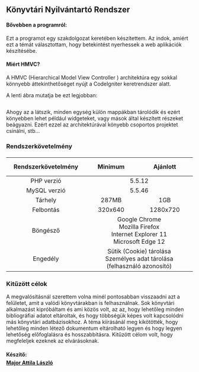<h2 id="h2-k-nyvt-ri-nyilv-ntart-rendszer"><a name="Könyvtári Nyilvántartó Rendszer" class="reference-link"></a><span class="header-link octicon octicon-link"></span>Könyvtári Nyilvántartó Rendszer</h2><h4 id="h4-b-vebben-a-programr-l-"><a name="Bővebben a programról:" class="reference-link"></a><span class="header-link octicon octicon-link"></span>Bővebben a programról:</h4><p>Ezt a programot egy szakdolgozat keretében készítettem. Az indok, amiért ezt a témát választottam, hogy betekintést nyerhessek a web aplikációk készítésébe.</p>
<h4 id="h4-mi-rt-hmvc-"><a name="Miért HMVC?" class="reference-link"></a><span class="header-link octicon octicon-link"></span>Miért HMVC?</h4><p>A HMVC (Hierarchical Model View Controller ) architektúra egy sokkal könnyebb áttekinthetőséget nyújt a CodeIgniter keretrendszer alatt.</p>
<p>A lenti ábra mutatja be ezt legjobban:</p>
<p><img src="https://res.cloudinary.com/inviqa-uk/image/upload/v1470132019/mvc-hmvc.png" alt=""></p>
<p>Ahogy az a látszik, minden egység külön mappákban tárolódik és ezért könyebben lehet például widgeteket, vagy mások által készített részeket beágyazni. Ezért ezzel az architektúrával könyebb csoportos projektet csinálni, stb…</p>
<h3 id="h3-rendszerk-vetelm-ny"><a name="Rendszerkövetelmény" class="reference-link"></a><span class="header-link octicon octicon-link"></span>Rendszerkövetelmény</h3><table style="margin-top: 20px;"><thead><tr><th style="text-align:center; height: 50px; padding-left: 20px; padding-right: 20px;">Rendszerkövetelmény</th><th style="text-align:center">Minimum</th><th style="text-align:center">Ajánlott</th></tr></thead><tbody><tr><td style="text-align:center">PHP verzió</td><td style="text-align:center" colspan="2">5.5.12</td></tr><tr><td style="text-align:center">MySQL verzió</td><td style="text-align:center" colspan="2">5.5.46</td></tr><tr><td style="text-align:center">Tárhely</td><td style="text-align:center">287MB</td><td style="text-align:center">1GB</td></tr><tr><td style="text-align:center">Felbontás</td><td style="text-align:center">320x640</td><td style="text-align:center">1280x720</td></tr><tr><td style="text-align:center">Böngésző</td><td style="text-align:center" colspan="2">Google Chrome<br>Mozilla Firefox<br>Internet Explorer 11<br>Microsoft Edge 12</td></tr><tr><td style="text-align:center">Engedély</td><td style="text-align:center" colspan="2">Sütik (Cookie) tárolása<br>Személyes adat tárolása (felhasználó azonosító)</td></tr></tbody></table>



<h3 id="h3-kit-z-tt-c-lok"><a name="Kitűzött célok" class="reference-link"></a><span class="header-link octicon octicon-link"></span>Kitűzött célok</h3><p>A megvalósításnál szerettem volna minél pontosabban visszaadni azt a felületet, amit a valódi könyvtárakban is felhasználnak. Sok könyvtári alkalmazást kipróbáltam és ami közös volt, az az, hogy lehetőleg minden bibliográfiai adatot eltároltak, és hogy többségük képes volt kapcsolódni más könyvtári adatbázisokhoz. A téma kiírásánál meg kikötötték, hogy lehetőleg minden létező dokumentum eltárolható legyen és hogy legyen lehetőség előfoglalásra és hosszabbításra. Kitűzött célom volt, hogy megfeleljek ezeknek az elvárásoknak. </p>
<p></p><h4 style="margin-bottom: 5px;">Készítő:</h4><b><a href="mailto:attilamajor1997@gmail.com" title="Major Attila László">Major Attila László</a></b><p></p>
 